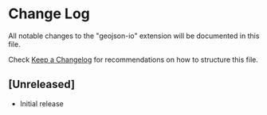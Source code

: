 # Change Log

All notable changes to the "geojson-io" extension will be documented in this file.

Check [Keep a Changelog](http://keepachangelog.com/) for recommendations on how to structure this file.

## [Unreleased]

- Initial release
